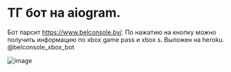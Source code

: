 # ТГ бот на aiogram. 

Бот парсит https://www.belconsole.by/. По нажатию на кнопку можно получить информацию по xbox game pass и xbox s.
Выложен на heroku. 
@belconsole_xbox_bot


![image](https://user-images.githubusercontent.com/11966417/186601574-c386a928-d26a-460c-b467-c5c578e27800.png)
